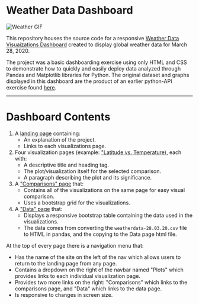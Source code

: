 # Weather Data Dashboard

![Weather GIF](http://images.intellicast.com/WxImages/CustomGraphicLoop/sfcmap_anim.gif)

This repository houses the source code for a responsive [Weather Data Visuaizations Dashboard](https://patelpurvip.github.io/Web-Design-Weather-Data-Dashboard/) created to display global weather data for March 28, 2020. 

The project was a basic dashboarding exercise using only HTML and CSS to demonstrate how to quickly and easily deploy data analyzed through Pandas and Matplotlib libraries for Python.  The original dataset and graphs displayed in this dashboard are the product of an earlier python-API exercise found [here](https://github.com/patelpurvip/python-api-challenge).

-----
# Dashboard Contents

1. A [landing page](https://patelpurvip.github.io/Web-Design-Weather-Data-Dashboard/) containing:
   * An explanation of the project.
   * Links to each visualizations page.
2. Four visualization pages (example: ["Latitude vs. Temperature](https://patelpurvip.github.io/Web-Design-Weather-Data-Dashboard/other/LatvsTemp.html)), each with:
   * A descriptive title and heading tag.
   * The plot/visualization itself for the selected comparison.
   * A paragraph describing the plot and its significance.
3. A ["Comparisons" page](https://patelpurvip.github.io/Web-Design-Weather-Data-Dashboard/other/ComparisonsPage.html) that:
   * Contains all of the visualizations on the same page for easy visual comparison.
   * Uses a bootstrap grid for the visualizations.
4. A ["Data" page](https://patelpurvip.github.io/Web-Design-Weather-Data-Dashboard/other/DataPage.html) that:
   * Displays a responsive bootstrap table containing the data used in the visualizations.
   * The data comes from converting the `weatherdata-28.03.20.csv` file to HTML in pandas, and the copying to the Data page html file. 


At the top of every page there is a navigation menu that:
  * Has the name of the site on the left of the nav which allows users to return to the landing page from any page.
  * Contains a dropdown on the right of the navbar named "Plots" which provides links to each individual visualization page.
  * Provides two more links on the right: "Comparisons" which links to the comparisons page, and "Data" which links to the data page.
  * Is responsive to changes in screen size.
